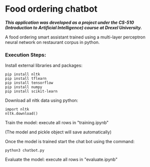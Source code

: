 # Food ordering chatbot

***This application was developed as a project under the CS-510 (Introduction to Artificial Intelligence) course at Drexel University.***

A food ordering smart assistant trained using a multi-layer perceptron neural network on restaurant corpus in python.

### Execution Steps:

Install external libraries and packages:

```
pip install nltk
pip install tflearn
pip install tensorflow
pip install numpy
pip install scikit-learn
```

Download all nltk data using python:

```
import nltk
nltk.download()
```

Train the model:
execute all rows in "training.ipynb"

(The model and pickle object will save automatically)

Once the model is trained start the chat bot using the command:

```
python3 chatbot.py
```

Evaluate the model:
execute all rows in "evaluate.ipynb"
